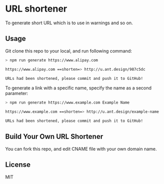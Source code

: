 # URL shortener

To generate short URL which is to use in warnings and so on.

## Usage

Git clone this repo to your local, and run following command:

```bash
> npm run generate https://www.alipay.com

https://www.alipay.com ==shorten=> http://u.ant.design/987c5dc

URLs had been shortened, please commit and push it to GitHub!
```

To generate a link with a specific name, specify the name as a second parameter:
```bash
> npm run generate https://www.example.com Example Name

https://www.example.com ==shorten=> http://u.ant.design/example-name

URLs had been shortened, please commit and push it to GitHub!
```

## Build Your Own URL Shortener

You can fork this repo, and edit CNAME file with your own domain name.

## License

MIT

